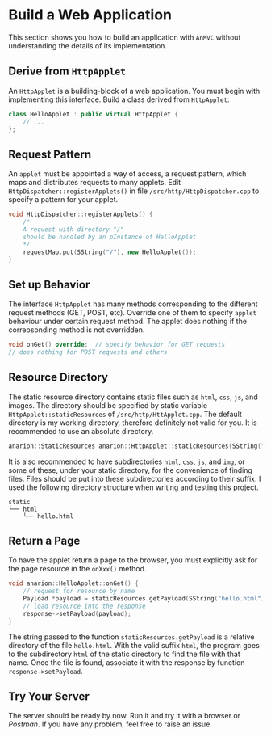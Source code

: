 # Build a Web Application

This section shows you how to build an application with `AnMVC` without understanding the details of its implementation.

## Derive from `HttpApplet`

An `HttpApplet` is a building-block of a web application. You must begin with implementing this interface. Build a class derived from `HttpApplet`:

```cpp
class HelloApplet : public virtual HttpApplet {
	// ...
};
```

## Request Pattern

An `applet` must be appointed a way of access, a request pattern, which maps and distributes requests to many applets. Edit `HttpDispatcher::registerApplets()` in file `/src/http/HttpDispatcher.cpp` to specify a pattern for your applet.

```cpp
void HttpDispatcher::registerApplets() {
    /*
    A request with directory "/"
    should be handled by an pInstance of HelloApplet
    */
    requestMap.put(SString("/"), new HelloApplet());
}
```

## Set up Behavior

The interface `HttpApplet` has many methods corresponding to the different request methods (GET, POST, etc). Override one of them to specify `applet` behaviour under certain request method. The applet does nothing if the correpsonding method is not overridden.

```cpp
void onGet() override;  // specify behavior for GET requests
// does nothing for POST requests and others
```

## Resource Directory

The static resource directory contains static files such as `html`, `css`, `js`, and images. The directory should be specified by static variable `HttpApplet::staticResources` of `/src/http/HttApplet.cpp`. The default directory is my working directory, therefore definitely not valid for you. It is recommended to use an absolute directory.

```cpp
anarion::StaticResources anarion::HttpApplet::staticResources(SString("/path/to/static"));
```

It is also recommended to have subdirectories `html`, `css`, `js`, and `img`, or some of these, under your static directory, for the convenience of finding files. Files should be put into these subdirectories according to their suffix. I used the following directory structure when writing and testing this project.

```shell
static
└── html
    └── hello.html
```



## Return a Page

To have the applet return a page to the browser, you must explicitly ask for the page resource in the `onXxx()` method. 

```cpp
void anarion::HelloApplet::onGet() {
    // request for resource by name
    Payload *payload = staticResources.getPayload(SString("hello.html"));
    // load resource into the response
    response->setPayload(payload);
}
```

The string passed to the function `staticResources.getPayload` is a relative directory of the file `hello.html`. With the valid suffix `html`, the program goes to the subdirectory `html` of the static directory to find the file with that name. Once the file is found, associate it with the response by function `response->setPayload`.

## Try Your Server

The server should be ready by now. Run it and try it with a browser or *Postman*. If you have any problem, feel free to raise an issue.


